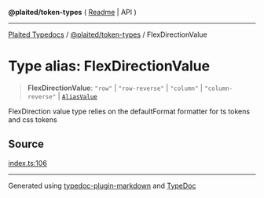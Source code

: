 **@plaited/token-types** ( [Readme](../README.md) \| API )

***

[Plaited Typedocs](../../../modules.md) / [@plaited/token-types](../modules.md) / FlexDirectionValue

# Type alias: FlexDirectionValue

> **FlexDirectionValue**: `"row"` \| `"row-reverse"` \| `"column"` \| `"column-reverse"` \| [`AliasValue`](AliasValue.md)

FlexDirection value type relies on the defaultFormat formatter for ts tokens and css tokens

## Source

[index.ts:106](https://github.com/plaited/plaited/blob/d85458a/libs/token-types/src/index.ts#L106)

***

Generated using [typedoc-plugin-markdown](https://www.npmjs.com/package/typedoc-plugin-markdown) and [TypeDoc](https://typedoc.org/)
